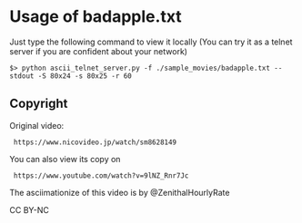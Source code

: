 Usage of badapple.txt
=====================

Just type the following command to view it locally
(You can try it as a telnet server if you are confident about your network)

    $> python ascii_telnet_server.py -f ./sample_movies/badapple.txt --stdout -S 80x24 -s 80x25 -r 60

Copyright
---------
Original video: 

     https://www.nicovideo.jp/watch/sm8628149

You can also view its copy on 
    
     https://www.youtube.com/watch?v=9lNZ_Rnr7Jc

The asciimationize of this video is by @ZenithalHourlyRate

CC BY-NC
